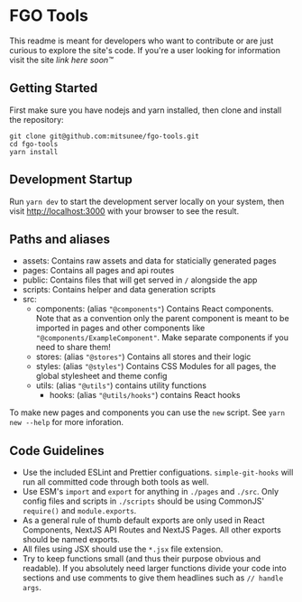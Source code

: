 # FGO Tools

This readme is meant for developers who want to contribute or are just curious to explore the site's code. If you're a user looking for information visit the site _link here soon™_

## Getting Started

First make sure you have nodejs and yarn installed, then clone and install the repository:

```shell
git clone git@github.com:mitsunee/fgo-tools.git
cd fgo-tools
yarn install
```

## Development Startup

Run `yarn dev` to start the development server locally on your system, then visit [http://localhost:3000](http://localhost:3000) with your browser to see the result.

## Paths and aliases

- assets: Contains raw assets and data for staticially generated pages
- pages: Contains all pages and api routes
- public: Contains files that will get served in `/` alongside the app
- scripts: Contains helper and data generation scripts
- src:
  - components: (alias `"@components"`) Contains React components. Note that as a convention only the parent component is meant to be imported in pages and other components like `"@components/ExampleComponent"`. Make separate components if you need to share them!
  - stores: (alias `"@stores"`) Contains all stores and their logic
  - styles: (alias `"@styles"`) Contains CSS Modules for all pages, the global stylesheet and theme config
  - utils: (alias `"@utils"`) contains utility functions
    - hooks: (alias `"@utils/hooks"`) contains React hooks

To make new pages and components you can use the `new` script. See `yarn new --help` for more inforation.

## Code Guidelines

- Use the included ESLint and Prettier configuations. `simple-git-hooks` will run all committed code through both tools as well.
- Use ESM's `import` and `export` for anything in `./pages` and `./src`. Only config files and scripts in `./scripts` should be using CommonJS' `require()` and `module.exports`.
- As a general rule of thumb default exports are only used in React Components, NextJS API Routes and NextJS Pages. All other exports should be named exports.
- All files using JSX should use the `*.jsx` file extension.
- Try to keep functions small (and thus their purpose obvious and readable). If you absolutely need larger functions divide your code into sections and use comments to give them headlines such as `// handle args`.
